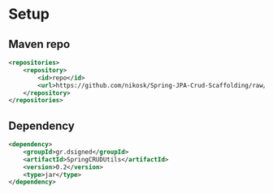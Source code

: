 # Setup

## Maven repo 

```xml
<repositories>
    <repository>
        <id>repo</id>
        <url>https://github.com/nikosk/Spring-JPA-Crud-Scaffolding/raw/master/releases</url>
    </repository>
</repositories>
```

## Dependency

```xml
<dependency>
    <groupId>gr.dsigned</groupId>
    <artifactId>SpringCRUDUtils</artifactId>
    <version>0.2</version>
    <type>jar</type>
</dependency>
```
